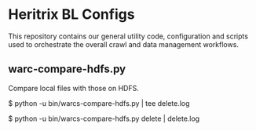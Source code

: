 Heritrix BL Configs
===================

This repository contains our general utility code, configuration and scripts used to orchestrate the overall crawl and data management workflows.

warc-compare-hdfs.py
--------------------

Compare local files with those on HDFS.

   $ python -u bin/warcs-compare-hdfs.py | tee delete.log


   $ python -u bin/warcs-compare-hdfs.py delete | delete.log
